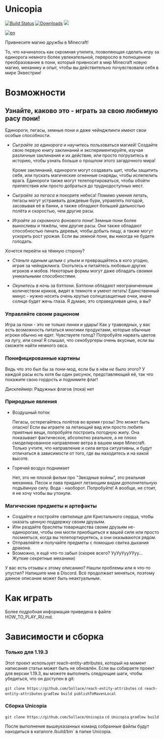# Unicopia

[![Build Status](https://github.com/Sollace/Unicopia/actions/workflows/gradle-build.yml/badge.svg)](https://github.com/Sollace/Unicopia/actions/workflows/gradle-build.yml)
[![Downloads](https://img.shields.io/github/downloads/Sollace/Unicopia/total.svg?color=yellowgreen)](https://github.com/Sollace/Unicopia/releases/latest)
![](https://img.shields.io/badge/api-fabric-orange.svg)

[![en](https://img.shields.io/badge/lang-en-012169.svg)](README.md)

Привнесите магию дружбы в Minecraft!

То, что начиналось как скромная утилита, позволяющая сделать игру за единорога немного более увлекательной, 
переросло в полноценное преобразование в пони, который привносит в мир Minecraft новую магию, механику и опыт, 
чтобы вы действительно почувствовали себя в мире Эквестрии!

# Возможности

## Узнайте, каково это - играть за свою любимую расу пони!

Единороги, пегасы, земные пони и даже чейнджлинги имеют свои особые способности.
 
 - *Сыграйте за единорога* и научитесь пользоваться магией! Создайте свою первую книгу заклинаний и экспериментируйте, 
   изучая различные заклинания и их действие, или просто погрузитесь в историю, чтобы узнать больше о прошлом этого загадочного мира!

   Кроме заклинаний, единороги могут создавать щит, чтобы защитить себя, или пускать магические огненные снаряды, 
   чтобы испепелить врага. Единороги также могут телепортироваться, чтобы обойти препятствия или просто добраться до труднодоступных мест.

  - *Сыграйте за пегаса* и покорите небеса! Помимо умения летать, пегасы могут устраивать дождевые бури, 
    управлять погодой, засовывая её в банки, а также обладают большей дальностью полёта и скоростью, чем другие расы.
 
 - *Играйте за скромного фонового пони*! Земные пони более выносливы и тяжёлы, чем другие расы. 
   Они также обладают способностью пинать деревья, чтобы добыть пищу, а также могут ускорить рост урожая. Если вы земной пони, вы никогда не будете голодать.

 Хочется перейти на тёмную сторону?

 - *Станьте единым целым с ульем* и превращайтесь в кого угодно, играя за чейнджлинга. Охотьтесь и питайтесь любовью других игроков и мобов.
   Некоторые формы могут даже обладать своими уникальными способностями.
  
 - *Окунитесь в ночь* за бэтпони. Бэтпони обладают неограниченным количеством криков, видят в темноте и умеют летать!
   Единственный минус - нужно носить очень крутые солнцезащитные очки, иначе солнце будет жечь глаза. Я думаю, это справедливая цена, а вы?
  
### Управляйте своим рационом

  Игра за пони - это не только пинки и удары! Как у травоядных, у вас есть возможность питаться многими продуктами, 
  которые обычные игроки обычно не едят. Чувствуете голод? Попробуйте нарвать цветов на лугу, или сена! 
  Я слышал, что сенобургеры очень вкусные, если вы сможете найти немного овса.

### Понифицированные картины

  Ведь что это был бы за пони-мод, если бы в нём _не_ было этого? У каждой расы есть хотя бы один рисунок, представляющий её, 
  так что покажите свою гордость и поднимите флаг!

  Дисклеймер: Радужных флагов (пока) нет

### Природные явления

  - Воздушный поток

    Пегасы, остерегайтесь полётов во время грозы! Это может быть опасно!
    Если вы играете за летающий вид или просто любите приятные вещи, попробуйте построить погодную жилу.
    Она показывает фактическое, абсолютно реальное, а не плохо смоделированное направление ветра в вашем мире Minecraft. Только учтите,
    что направление и сила ветра ситуативны, и будут отличаться в зависимости от того, где вы находитесь и на какой высоте.

  - Горячий воздух поднимает

    Нет, это не плохой фильм про "Звездные войны", это реальная механика. Песок и лава придают летающим видам дополнительную подъёмную силу. 
    Вода - наоборот. Попробуйте! А вообще, не стоит, я не хочу чтобы вы утонули.

### Магические предметы и артефакты

  - Создайте и постройте святилище для Кристального сердца, чтобы оказать ценную поддержку своим друзьям.
  - Или раздайте браслеты товарищества своим друзьям не-единорогам, чтобы они могли приобщиться к вашей силе
    или просто посмеяться, когда вы телепортируетесь, а они оказываются рядом.
  - Отправляйте и получайте предметы с помощью свитка дыхания дракона.
  - Возможно, я ещё что-то забыл (скорее всего? УуУуУууУУуу... Жуткие секретные механики)

У вас есть отзывы к этому описанию?
Нашли проблемы или я что-то упустил? Напишите мне в Discord.
Всё продолжает меняться, поэтому данное описание может быть неактуальным.

# Как играть

Более подробная информация приведена в файле HOW_TO_PLAY_RU.md.

# Зависимости и сборка

### Только для 1.19.3

Этот проект использует reach-entity-attributes, который на момент написания статьи может быть не обновлён.
Если вы собираете проект для версии 1.19.3, вы можете выполнить следующие шаги, чтобы убедиться, что он доступен в git:

`git clone https://github.com/Sollace/reach-entity-attributes`
`cd reach-entity-attributes`
`gradlew build publishToMavenLocal`

### Сборка Unicopia

`git clone https://github.com/Sollace/Unicopia`
`cd Unicopia` 
`gradlew build`

После выполнения вышеуказанных команд собранные файлы будут находиться в каталоге /build/bin` в папке Unicopia.
